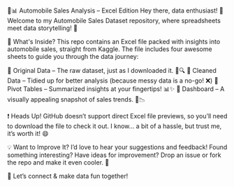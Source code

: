 🚗📊 Automobile Sales Analysis – Excel Edition
Hey there, data enthusiast! 👋 Welcome to my Automobile Sales Dataset repository, where spreadsheets meet data storytelling! 🚀

📂 What's Inside?
This repo contains an Excel file packed with insights into automobile sales, straight from Kaggle. The file includes four awesome sheets to guide you through the data journey:

🔹 Original Data – The raw dataset, just as I downloaded it. 🚗🔍
🔹 Cleaned Data – Tidied up for better analysis (because messy data is a no-go! ❌)
🔹 Pivot Tables – Summarized insights at your fingertips! 📊✨
🔹 Dashboard – A visually appealing snapshot of sales trends. 🎨📉

❗ Heads Up!
GitHub doesn’t support direct Excel file previews, so you’ll need to download the file to check it out. I know… a bit of a hassle, but trust me, it’s worth it! 😄

💡 Want to Improve It?
I’d love to hear your suggestions and feedback! Found something interesting? Have ideas for improvement? Drop an issue or fork the repo and make it even cooler. 🚀

📩 Let’s connect & make data fun together!
